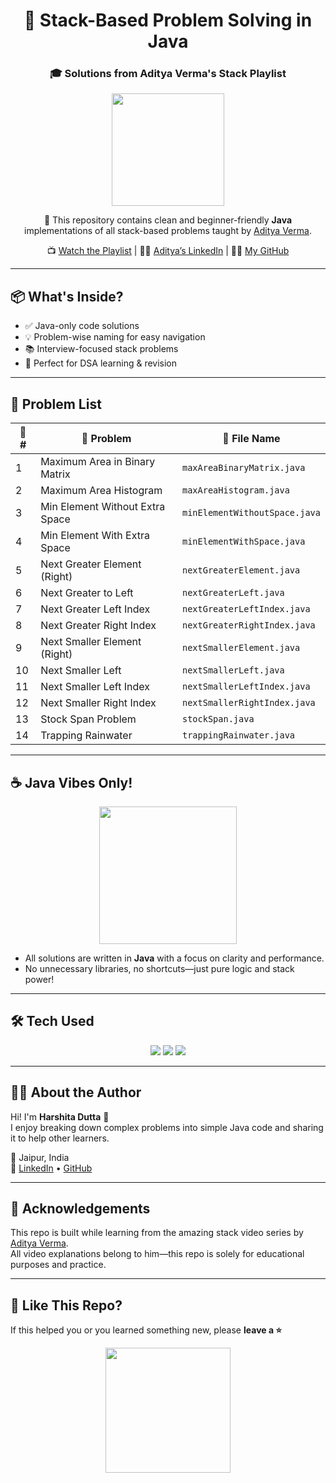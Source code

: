 <h1 align="center">🚀 Stack-Based Problem Solving in Java</h1>
<h3 align="center">🎓 Solutions from Aditya Verma's Stack Playlist</h3>

<p align="center">
  <img src="https://media.giphy.com/media/Ws6T5PN7wHv3cY8xy8/giphy.gif" width="180"/>
</p>

<p align="center">
  🔧 This repository contains clean and beginner-friendly <b>Java</b> implementations of all stack-based problems taught by <a href="https://www.linkedin.com/in/adityaverma1999/">Aditya Verma</a>.
</p>

<p align="center">
  📺 <a href="https://youtube.com/playlist?list=PL_z_8CaSLPWdeOezg68SKkeLN4-T_jNHd&si=M40QMsPUdOG6-To5">Watch the Playlist</a> |
  🙋‍♂️ <a href="https://www.linkedin.com/in/adityaverma1999/">Aditya’s LinkedIn</a> |
  👩‍💻 <a href="https://github.com/harshita-d12">My GitHub</a>
</p>

---

## 📦 What's Inside?

- ✅ Java-only code solutions
- 💡 Problem-wise naming for easy navigation
- 📚 Interview-focused stack problems
- 🧠 Perfect for DSA learning & revision

---

## 📂 Problem List

| 🔢 # | 📌 Problem | 🧾 File Name |
|-----|------------|-------------|
| 1 | Maximum Area in Binary Matrix | `maxAreaBinaryMatrix.java` |
| 2 | Maximum Area Histogram | `maxAreaHistogram.java` |
| 3 | Min Element Without Extra Space | `minElementWithoutSpace.java` |
| 4 | Min Element With Extra Space | `minElementWithSpace.java` |
| 5 | Next Greater Element (Right) | `nextGreaterElement.java` |
| 6 | Next Greater to Left | `nextGreaterLeft.java` |
| 7 | Next Greater Left Index | `nextGreaterLeftIndex.java` |
| 8 | Next Greater Right Index | `nextGreaterRightIndex.java` |
| 9 | Next Smaller Element (Right) | `nextSmallerElement.java` |
| 10 | Next Smaller Left | `nextSmallerLeft.java` |
| 11 | Next Smaller Left Index | `nextSmallerLeftIndex.java` |
| 12 | Next Smaller Right Index | `nextSmallerRightIndex.java` |
| 13 | Stock Span Problem | `stockSpan.java` |
| 14 | Trapping Rainwater | `trappingRainwater.java` |

---

## ☕ Java Vibes Only!

<p align="center">
  <img src="https://media.giphy.com/media/kaBU6pgv0OsPHz2yxy/giphy.gif" width="220"/>
</p>

- All solutions are written in **Java** with a focus on clarity and performance.
- No unnecessary libraries, no shortcuts—just pure logic and stack power!

---

## 🛠️ Tech Used

<p align="center">
  <img src="https://img.shields.io/badge/Java-ED8B00?style=for-the-badge&logo=java&logoColor=white"/>
  <img src="https://img.shields.io/badge/VS_Code-007ACC?style=for-the-badge&logo=visual-studio-code&logoColor=white"/>
  <img src="https://img.shields.io/badge/GitHub-100000?style=for-the-badge&logo=github&logoColor=white"/>
</p>

---

## 👩‍💻 About the Author

Hi! I'm **Harshita Dutta** 👋  
I enjoy breaking down complex problems into simple Java code and sharing it to help other learners.

📍 Jaipur, India  
🔗 [LinkedIn](https://www.linkedin.com/in/harshitadutta/) • [GitHub](https://github.com/harshita-d12)

---

## 🙌 Acknowledgements

This repo is built while learning from the amazing stack video series by [Aditya Verma](https://www.linkedin.com/in/adityaverma1999/).  
All video explanations belong to him—this repo is solely for educational purposes and practice.

---

## 🌟 Like This Repo?

If this helped you or you learned something new, please **leave a ⭐**  


<p align="center">
  <img src="https://media.giphy.com/media/13HgwGsXF0aiGY/giphy.gif" width="200"/>
</p>
